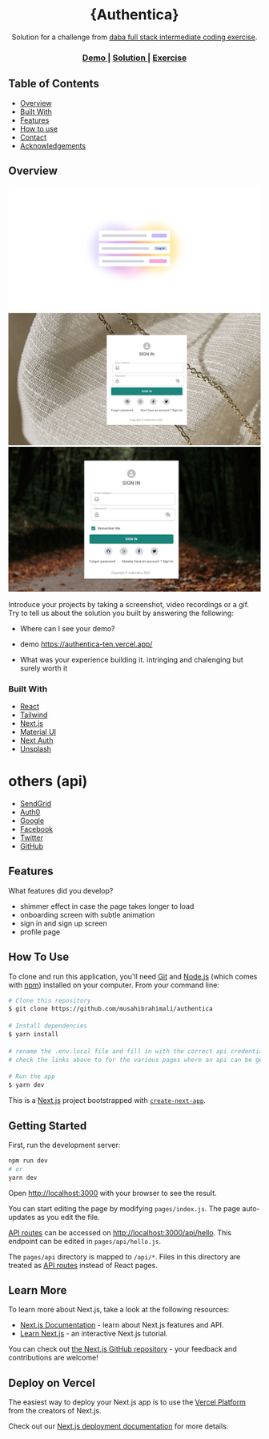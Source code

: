 <!-- Please update value in the {}  -->

<h1 align="center">{Authentica}</h1>

<div align="center">
   Solution for a challenge from  <a href="https://investondaba.notion.site/Fullstack-Intermediate-Test-bffec121436f45ebac844fda2aa747ca" target="_blank">daba full stack intermediate coding exercise</a>.
</div>

<div align="center">
  <h3>
    <a href="https://authentica-ten.vercel.app/">
      Demo
    </a>
    <span> | </span>
    <a href="https://github.com/musahibrahimali/authentica">
      Solution
    </a>
    <span> | </span>
    <a href="https://investondaba.notion.site/Fullstack-Intermediate-Test-bffec121436f45ebac844fda2aa747ca">
      Exercise
    </a>
  </h3>
</div>

<!-- TABLE OF CONTENTS -->

## Table of Contents

- [Overview](#overview)
- [Built With](#built-with)
- [Features](#features)
- [How to use](#how-to-use)
- [Contact](#contact)
- [Acknowledgements](#acknowledgements)

<!-- OVERVIEW -->

## Overview

![screenshot](preview-1.png)
![screenshot](preview-2.png)
![screenshot](preview-3.png)

Introduce your projects by taking a screenshot, video recordings or a gif. Try to tell us about the solution you built by answering the following:

- Where can I see your demo?
- demo <https://authentica-ten.vercel.app/>

- What was your experience building it.
intringing and chalenging but surely worth it

### Built With

<!-- This section should list any major frameworks that you built your project using. Here are a few examples.-->

- [React](https://reactjs.org/)
- [Tailwind](https://tailwindcss.com/)
- [Next.js](https://nextjs.org/)
- [Material UI](https://mui.com/)
- [Next Auth](https://next-auth.js.org/)
- [Unsplash](https://unsplash.com/)

# others (api)

- [SendGrid](https://sendgrid.com/)
- [Auth0](https://auth0.com/)
- [Google](https://console.cloud.google.com/apis)
- [Facebook](https://developers.facebook.com/)
- [Twitter](https://developer.twitter.com/en/apply-for-access)
- [GitHub](https://github.com/settings/developers)

## Features

<!-- List the features of your application or follow the template. Don't share the figma file here :) -->

What features did you develop?

- shimmer effect in case the page takes longer to load
- onboarding screen with subtle animation
- sign in and sign up screen
- profile page

## How To Use

<!-- Example: -->

To clone and run this application, you'll need [Git](https://git-scm.com) and [Node.js](https://nodejs.org/en/download/) (which comes with [npm](http://npmjs.com)) installed on your computer. From your command line:

```bash
# Clone this repository
$ git clone https://github.com/musahibrahimali/authentica

# Install dependencies
$ yarn install

# rename the .env.local file and fill in with the correct api credentials 
# check the links above to for the various pages where an api can be generated from

# Run the app
$ yarn dev

```

This is a [Next.js](https://nextjs.org/) project bootstrapped with [`create-next-app`](https://github.com/vercel/next.js/tree/canary/packages/create-next-app).

## Getting Started

First, run the development server:

```bash
npm run dev
# or
yarn dev
```

Open [http://localhost:3000](http://localhost:3000) with your browser to see the result.

You can start editing the page by modifying `pages/index.js`. The page auto-updates as you edit the file.

[API routes](https://nextjs.org/docs/api-routes/introduction) can be accessed on [http://localhost:3000/api/hello](http://localhost:3000/api/hello). This endpoint can be edited in `pages/api/hello.js`.

The `pages/api` directory is mapped to `/api/*`. Files in this directory are treated as [API routes](https://nextjs.org/docs/api-routes/introduction) instead of React pages.

## Learn More

To learn more about Next.js, take a look at the following resources:

- [Next.js Documentation](https://nextjs.org/docs) - learn about Next.js features and API.
- [Learn Next.js](https://nextjs.org/learn) - an interactive Next.js tutorial.

You can check out [the Next.js GitHub repository](https://github.com/vercel/next.js/) - your feedback and contributions are welcome!

## Deploy on Vercel

The easiest way to deploy your Next.js app is to use the [Vercel Platform](https://vercel.com/new?utm_medium=default-template&filter=next.js&utm_source=create-next-app&utm_campaign=create-next-app-readme) from the creators of Next.js.

Check out our [Next.js deployment documentation](https://nextjs.org/docs/deployment) for more details.
